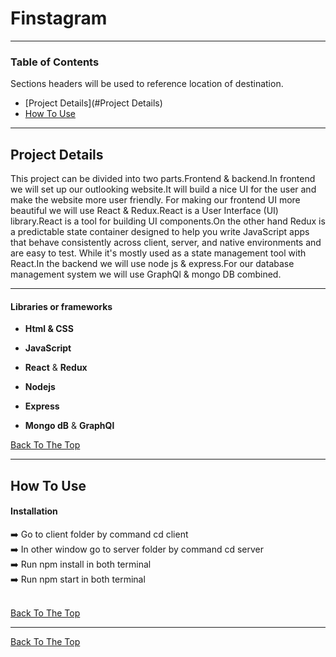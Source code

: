 # Finstagram



---

### Table of Contents
Sections headers will be used to reference location of destination.

- [Project Details](#Project Details)
- [How To Use](#how-to-use)


---

## Project Details

This project can be divided into two parts.Frontend & backend.In frontend we will set up our outlooking website.It will build a nice UI for the user and make the website more user friendly. For making our frontend UI more beautiful we will use React & Redux.React is a User Interface (UI) library.React is a tool for building UI components.On the other hand Redux is a predictable state container designed to help you write JavaScript apps that behave consistently across client, server, and native environments and are easy to test. While it's mostly used as a state management tool with React.In the backend we will use node js & express.For our database management system we will use GraphQl & mongo DB combined.

---

#### Libraries or frameworks

- **Html & CSS**

- **JavaScript**

- **React** & **Redux**

- **Nodejs** 

- **Express** 

- **Mongo dB** & **GraphQl**

[Back To The Top](#read-me-template)

---

## How To Use

#### Installation

:arrow_right: Go to client folder by command cd client
<br>
:arrow_right: In other window go to server folder by command cd server
<br>
:arrow_right: Run npm install in both terminal
<br>
:arrow_right: Run npm start in both terminal
<br>
<br>



[Back To The Top](#read-me-template)

---


[Back To The Top](#read-me-template)
